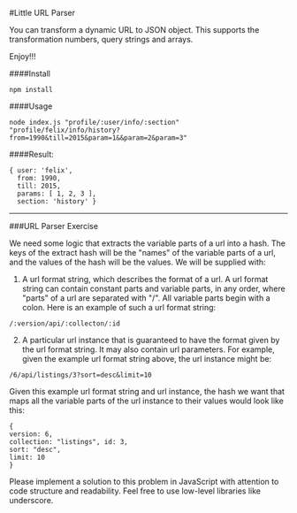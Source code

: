 #Little URL Parser

You can transform a dynamic URL to JSON object. This supports the transformation numbers, query strings and arrays.

Enjoy!!!

####Install

```
npm install
```


####Usage

```
node index.js "profile/:user/info/:section" "profile/felix/info/history?from=1990&till=2015&param=1&&param=2&param=3"
```


####Result:

```
{ user: 'felix',
  from: 1990,
  till: 2015,
  params: [ 1, 2, 3 ],
  section: 'history' }

```

--------------------------------------------------------------------------------


###URL Parser Exercise

We need some logic that extracts the variable parts of a url into a hash. The keys of the extract hash will be the "names" of the variable parts of a url, and the values of the hash will be the values. We will be supplied with:

1. A url format string, which describes the format of a url. A url format string can contain constant parts and variable parts, in any order, where "parts" of a url are separated with "/". All variable parts begin with a colon. Here is an example of such a url format string:

`/:version/api/:collecton/:id`

2. A particular url instance that is guaranteed to have the format given by the url format string. It may also contain url parameters. For example, given the example url format string above, the url instance might be:

`/6/api/listings/3?sort=desc&limit=10`

Given this example url format string and url instance, the hash we want that maps all the variable parts of the url instance to their values would look like this:


```
{
version: 6,
collection: "listings", id: 3,
sort: "desc",
limit: 10
}
```


Please implement a solution to this problem in JavaScript with attention to code structure and readability. Feel free to use low-level libraries like underscore.
